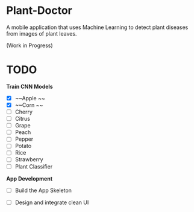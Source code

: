 # Plant-Doctor
A mobile application that uses Machine Learning to detect plant diseases from images of plant leaves. 

(Work in Progress)
# TODO
**Train CNN Models**

- [x] ~~Apple ~~
- [x] ~~Corn ~~
- [ ] Cherry
- [ ] Citrus
- [ ] Grape
- [ ] Peach
- [ ] Pepper
- [ ] Potato
- [ ] Rice
- [ ] Strawberry
- [ ] Plant Classifier

**App Development**
- [ ] Build the App Skeleton
- [ ] Design and integrate clean UI

